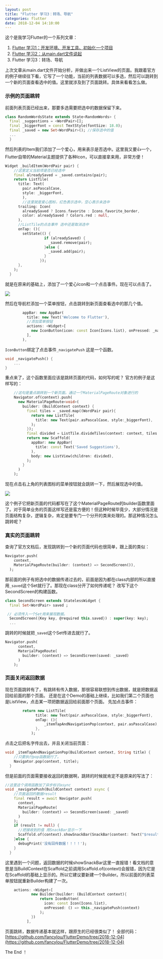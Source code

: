 ```yaml
---
layout: post
title: "Flutter 学习3：转场、导航"
categories: flutter
date: 2018-12-04 14:10:00
---
```


这个是我学习Flutter的一个系列文章：
1. [Flutter 学习1：开发环境、开发工具、初始化一个项目](http://www.muliba.net/ios/android/2018/11/16/Flutter-%E5%AD%A6%E4%B9%A0-%E5%BC%80%E5%8F%91%E7%8E%AF%E5%A2%83-%E5%BC%80%E5%8F%91%E5%B7%A5%E5%85%B7-%E5%88%9D%E5%A7%8B%E5%8C%96%E4%B8%80%E4%B8%AA%E9%A1%B9%E7%9B%AE.html)
2. [Flutter 学习2：从main.dart文件说起](http://www.muliba.net/flutter/2018/11/23/Flutter-%E5%AD%A6%E4%B9%A0-%E4%BB%8Emain.dart%E6%96%87%E4%BB%B6%E8%AF%B4%E8%B5%B7.html)
3. Flutter 学习3：转场、导航

上次文章从main.dart文件开始分析，并做出来一个ListView的页面。我跟着官方的例子继续往下看，它写了一个功能，当前的列表数据可以多选，然后可以跳转到一个新的页面查看选中的值。这里就涉及到了页面跳转。具体来看看怎么做。

### 示例的页面跳转

前面列表页面已经出来，那要多选需要把选中的数据保留下来。

```dart
class RandomWordsState extends State<RandomWords> {
  final _suggestions = <WordPair>[];
  final _biggerFont = const TextStyle(fontSize: 18.0);
  final _saved = new Set<WordPair>(); //保存选中的值
  ...
  }
```

然后列表的Item我们添加了一个爱心，用来表示是否选中。这里我又要👍一个，Flutter自带的Material主题提供了各种Icon，可以直接拿来用，非常方便！

```dart
Widget _buildItem(WordPair pair) {
    //这里定义当前项是否已经选中
    final alreadySaved = _saved.contains(pair);
    return ListTile(
      title: Text(
        pair.asPascalCase,
        style: _biggerFont,
        ),
        //这里就是爱心图标，红色表示选中，空心表示未选中
      trailing: Icon(
        alreadySaved ? Icons.favorite : Icons.favorite_border,
        color: alreadySaved ? Colors.red : null,
      ),
      //ListTile的点击事件 选中还是取消选中
      onTap: (){
        setState(() {
                  if (alreadySaved) {
                    _saved.remove(pair);
                  }else {
                    _saved.add(pair);
                  } 
                });
      },
    );
  }
```

<!-- more -->

就是在原来的基础上，添加了一个爱心Icon和一个点击事件。现在可以点击了。

![](http://img.muliba.net/post/20181204144519.png-500.500)

然后在导航栏添加一个菜单按钮，点击跳转到新页面查看选中的那几个值。

```dart
        appBar: new AppBar(
          title: new Text('Welcome to Flutter'),
          //添加菜单按钮
          actions: <Widget>[
            new IconButton(icon: const Icon(Icons.list), onPressed: _navigatePush)
          ],
        ),
```

`IconButton`绑定了点击事件`_navigatePush` 这是一个函数。

```dart
void _navigatePush() {
    ...
}
```

重点来了，这个函数里面应该是跳转页面的代码，如何写的呢？ 官方的例子是这样写的：

```dart
    //这句是重点跳转到一个新页面。通过一个MaterialPageRoute对象进行的
    Navigator.of(context).push(
      new MaterialPageRoute<void>(
        builder: (BuildContext context) {
          final tiles = _saved.map((WordPair pair){
            return new ListTile(
              title: new Text(pair.asPascalCase, style:_biggerFont),
            );
          });
          final divided = ListTile.divideTiles(context: context, tiles: tiles).toList();
          return new Scaffold(         
            appBar: new AppBar(
              title: const Text('Saved Suggestions'),
            ),
            body: new ListView(children: divided),
          ); 
        }
      )
    );
```
现在点击右上角的列表图标的菜单按钮就会跳转一下，然后展现选中的值。

![](http://img.muliba.net/post/20181204150019.png-500.500)

这个例子它把新页面的代码都写在了这个MaterialPageRoute的builder函数里面了。对于简单业务的页面这样写还是蛮方便的！但这种时候毕竟少，大部分情况是页面结构复杂，逻辑复杂，肯定是要专门一个分开的类来处理的。那这种情况怎么跳转呢？

### 真实的页面跳转

查询了官方文档后，发现跳转到一个新的页面代码也很简单，跟上面的类似：

```dart
Navigator.push(
    context,
    MaterialPageRoute(builder: (context) => SecondScreen()),
  );
```
那前面的例子有把选中的数据传递过去的，前面是因为都在class内部的所以直接用`_saved`这个Set就行了。那现在class分开了如何传递呢？ 改写下这个SecondScreen的构建函数。

```dart
class SecondScreen extends StatelessWidget {
  final Set<WordPair> saved ;

 // 必须传入一个Set用来展现数据。
  SecondScreen({Key key, @required this.saved}) : super(key: key);
  ...
```

跳转的时候就把`_saved`这个Set传进去就行了。

```dart
Navigator.push(
      context,
      MaterialPageRoute(
        builder: (context) => SecondScreen(saved: _saved)
      )
    );
```

### 页面关闭返回数据

现在页面跳转有了，有跳转有传入数据，那很容易联想到传出数据，就是把数据返回给前面的那个页面。
还是在这个Demo的基础上继续，比如我们第二个页面也是ListView，点击某一项把数据返回给前面那个页面。
先加点击事件：

```dart
        return new ListTile(
              title: new Text(pair.asPascalCase, style:_biggerFont),
              onTap: (){
                  _itemTapAndNavigationPop(context, pair.asPascalCase);
              },
            );
```
点击之后把名字传出去，并且关闭当前页面：

```dart
void _itemTapAndNavigationPop(BuildContext context, String title) {
    //只要执行pop函数就行了。
    Navigator.pop(context, title);
  }
```

但是前面的页面需要接收返回的数据啊，跳转的时候就肯定不是原来的写法了：

```dart
//这里这个调用函数加了异步标识async
void _navigatePush(BuildContext context) async {
    //页面返回的数据result
    final result = await Navigator.push(
      context,
      MaterialPageRoute(
        builder: (context) => SecondScreen(saved: _saved)
      )
    );
    if (result != null) {
      //把接收到的值 用SnackBar显示一下
      Scaffold.of(context).showSnackBar(SnackBar(content: Text("$result")));
    }else {
      debugPrint('没有回传数据！！！！');
    }
  }
```

这里遇到一个问题，返回数据的时候showSnackBar这里一直报错！看文档的意思是当BuildContext在Scaffold之前调用Scaffold.of(context)会报错，因为它是在Scaffold的基础上显示的。所以它建议要新建一个Builder。所以前面的列表菜单按钮就重新Builder构建了一次。

```dart
    actions: <Widget>[
            new Builder(builder: (BuildContext context){
                return IconButton(
                  icon: const Icon(Icons.list), 
                  onPressed: () => this._navigatePush(context)  
                );
            })
          ],
```


页面跳转，数据传递基本就这样，跟原生的已经很类似了！
全部代码：[https://github.com/fancylou/FlutterDemo/tree/2018-12-04](https://github.com/fancylou/FlutterDemo/tree/2018-12-04)

The End ！